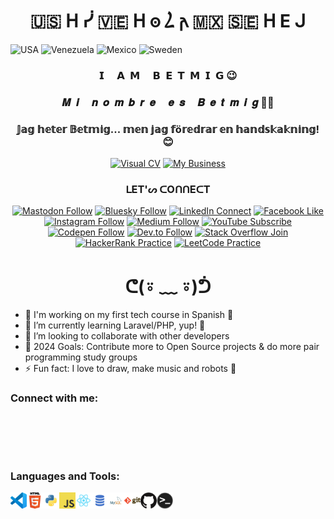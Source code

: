 <h1 align="center">🇺🇸 ᕼ ᓰ   🇻🇪 ᕼ 𐍈 ࠋ 𐌰 🇲🇽   🇸🇪 ᕼ E ᒍ</h1>

![USA](https://img.shields.io/badge/🇺🇸-ᕼ%20ᓰ-9fb3ee?style=social)
![Venezuela](https://img.shields.io/badge/🇻🇪-ᕼ%20𐍈%20ࠋ%20𐌰-ffa680?style=social)
![Mexico](https://img.shields.io/badge/🇲🇽-ᕼ-002453?style=social)
![Sweden](https://img.shields.io/badge/🇸🇪-ᕼ%20E%20ᒍ-9fb3ee?style=social)

<h3 align="center">𝗜  𝗔 𝗠  𝗕 𝗘 𝗧 𝗠 𝗜 𝗚 😉 </h3>

<h3 align="center">𝑴 𝒊  𝒏 𝒐 𝒎 𝒃 𝒓 𝒆  𝒆 𝒔  𝑩 𝒆 𝒕 𝒎 𝒊 𝒈  💅🏽  </h3>

<h3 align="center">𝕁𝕒𝕘 𝕙𝕖𝕥𝕖𝕣 𝔹𝕖𝕥𝕞𝕚𝕘... 𝕞𝕖𝕟 𝕛𝕒𝕘 𝕗ö𝕣𝕖𝕕𝕣𝕒𝕣 𝕖𝕟 𝕙𝕒𝕟𝕕𝕤𝕜𝕒𝕜𝕟𝕚𝕟𝕘! 😊  </h3>








<div align="center">

[![Visual CV](https://img.shields.io/website?label=Visual%20Resume%20/%20CV%20-%20betmig.link&style=for-the-badge&url=https%3A%2F%2Fbetmig.dev&color=9fb3ee)](https://betmig.link)
[![My Business](https://img.shields.io/website?label=Mettabit.io%20-%20My%20Software%20Engineering%20Company&style=for-the-badge&url=https%3A%2F%2Fbetmig.dev&color=ffa680)](https://mettabit.io)

</div>

<h3 align="center"> ᒪET'ᔕ ᑕOᑎᑎEᑕT </h3>
<div align="center">

[![Mastodon Follow](https://img.shields.io/badge/Mastodon-follow-9fb3ee?style=for-the-badge&logo=mastodon&logoColor=white)](https://mastodon.social/@betmig)
[![Bluesky Follow](https://img.shields.io/badge/Bluesky-follow-ffa680?style=for-the-badge&logo=bluesky&logoColor=white)](https://bsky.app/profile/betmig.bsky.social)
[![LinkedIn Connect](https://img.shields.io/badge/LinkedIn-connect-002453?style=for-the-badge&logo=linkedin&logoColor=white)](https://linkedin.com/in/betmiglink)
[![Facebook Like](https://img.shields.io/badge/Facebook-like-9fb3ee?style=for-the-badge&logo=facebook&logoColor=white)](https://fb.com/betmig.dev)
[![Instagram Follow](https://img.shields.io/badge/Instagram-follow-ffa680?style=for-the-badge&logo=instagram&logoColor=white)](https://instagram.com/betmiglink)
[![Medium Follow](https://img.shields.io/badge/Medium-follow-002453?style=for-the-badge&logo=medium&logoColor=white)](https://medium.com/@betmig.dev)
[![YouTube Subscribe](https://img.shields.io/badge/YouTube-subscribe-9fb3ee?style=for-the-badge&logo=youtube&logoColor=white)](https://www.youtube.com/channel/UC8CnNHm3VQ9v_ZNsUXfJ2JA)
[![Codepen Follow](https://img.shields.io/badge/Codepen-follow-ffa680?style=for-the-badge&logo=codepen&logoColor=white)](https://codepen.io/betmig)
[![Dev.to Follow](https://img.shields.io/badge/Dev.to-follow-002453?style=for-the-badge&logo=dev.to&logoColor=white)](https://dev.to/betmig)
[![Stack Overflow Join](https://img.shields.io/badge/Stack%20Overflow-join-9fb3ee?style=for-the-badge&logo=stackoverflow&logoColor=white)](https://stackoverflow.com/users/15329711/betmig)
[![HackerRank Practice](https://img.shields.io/badge/HackerRank-practice-ffa680?style=for-the-badge&logo=hackerrank&logoColor=white)](https://www.hackerrank.com/betmig)
[![LeetCode Practice](https://img.shields.io/badge/LeetCode-practice-002453?style=for-the-badge&logo=leetcode&logoColor=white)](https://www.leetcode.com/betmig)

</div>

<h1 align="center"> ᕦ(⍤ ﹏ ⍤)ᕥ </h1>

- 🔭 I'm working on my first tech course in Spanish 👀
- 🌱 I’m currently learning Laravel/PHP, yup! 🤣
- 👯 I’m looking to collaborate with other developers
- 🥅 2024 Goals: Contribute more to Open Source projects & do more pair programming study groups
- ⚡ Fun fact: I love to draw, make music and robots 🤖

### Connect with me:
<br><br>



<br />

### Languages and Tools:

<img align="left" alt="Visual Studio Code" width="26px" src="https://raw.githubusercontent.com/github/explore/80688e429a7d4ef2fca1e82350fe8e3517d3494d/topics/visual-studio-code/visual-studio-code.png" />
<img align="left" alt="HTML5" width="26px" src="https://raw.githubusercontent.com/github/explore/80688e429a7d4ef2fca1e82350fe8e3517d3494d/topics/html/html.png" />
<img align="left" alt="Python" width="26px" src="https://raw.githubusercontent.com/github/explore/80688e429a7d4ef2fca1e82350fe8e3517d3494d/topics/python/python.png" />
<img align="left" alt="JavaScript" width="26px" src="https://raw.githubusercontent.com/github/explore/80688e429a7d4ef2fca1e82350fe8e3517d3494d/topics/javascript/javascript.png" />
<img align="left" alt="React" width="26px" src="https://raw.githubusercontent.com/github/explore/80688e429a7d4ef2fca1e82350fe8e3517d3494d/topics/react/react.png" />
<img align="left" alt="SQL" width="26px" src="https://raw.githubusercontent.com/github/explore/80688e429a7d4ef2fca1e82350fe8e3517d3494d/topics/sql/sql.png" />
<img align="left" alt="MySQL" width="26px" src="https://raw.githubusercontent.com/github/explore/80688e429a7d4ef2fca1e82350fe8e3517d3494d/topics/mysql/mysql.png" />
<img align="left" alt="Git" width="26px" src="https://raw.githubusercontent.com/github/explore/80688e429a7d4ef2fca1e82350fe8e3517d3494d/topics/git/git.png" />
<img align="left" alt="GitHub" width="26px" src="https://raw.githubusercontent.com/github/explore/78df643247d429f6cc873026c0622819ad797942/topics/github/github.png" />
<img align="left" alt="Terminal" width="26px" src="https://raw.githubusercontent.com/github/explore/80688e429a7d4ef2fca1e82350fe8e3517d3494d/topics/terminal/terminal.png" />
<br><br>


[website]: https://betmig.link
[twitter]: https://twitter.com/Betmig
[youtube]: https://www.youtube.com/channel/UC8CnNHm3VQ9v_ZNsUXfJ2JA
[instagram]: https://instagram.com/betmiglink
[linkedin]: https://www.linkedin.com/in/betmiglink/

